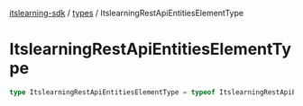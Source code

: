 [itslearning-sdk](../../modules.md) / [types](../index.md) / ItslearningRestApiEntitiesElementType

# ItslearningRestApiEntitiesElementType

```ts
type ItslearningRestApiEntitiesElementType = typeof ItslearningRestApiEntitiesElementType[keyof typeof ItslearningRestApiEntitiesElementType];
```
